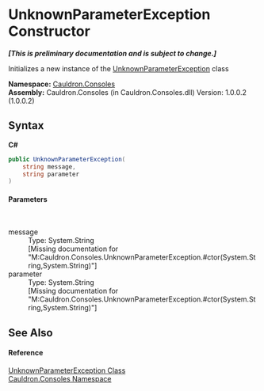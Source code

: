 # UnknownParameterException Constructor 
 _**\[This is preliminary documentation and is subject to change.\]**_

Initializes a new instance of the <a href="T_Cauldron_Consoles_UnknownParameterException">UnknownParameterException</a> class

**Namespace:**&nbsp;<a href="N_Cauldron_Consoles">Cauldron.Consoles</a><br />**Assembly:**&nbsp;Cauldron.Consoles (in Cauldron.Consoles.dll) Version: 1.0.0.2 (1.0.0.2)

## Syntax

**C#**<br />
``` C#
public UnknownParameterException(
	string message,
	string parameter
)
```


#### Parameters
&nbsp;<dl><dt>message</dt><dd>Type: System.String<br />\[Missing <param name="message"/> documentation for "M:Cauldron.Consoles.UnknownParameterException.#ctor(System.String,System.String)"\]</dd><dt>parameter</dt><dd>Type: System.String<br />\[Missing <param name="parameter"/> documentation for "M:Cauldron.Consoles.UnknownParameterException.#ctor(System.String,System.String)"\]</dd></dl>

## See Also


#### Reference
<a href="T_Cauldron_Consoles_UnknownParameterException">UnknownParameterException Class</a><br /><a href="N_Cauldron_Consoles">Cauldron.Consoles Namespace</a><br />